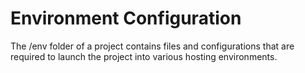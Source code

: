 Environment Configuration
=========================

The /env folder of a project contains files and configurations that are required 
to launch the project into various hosting environments.
